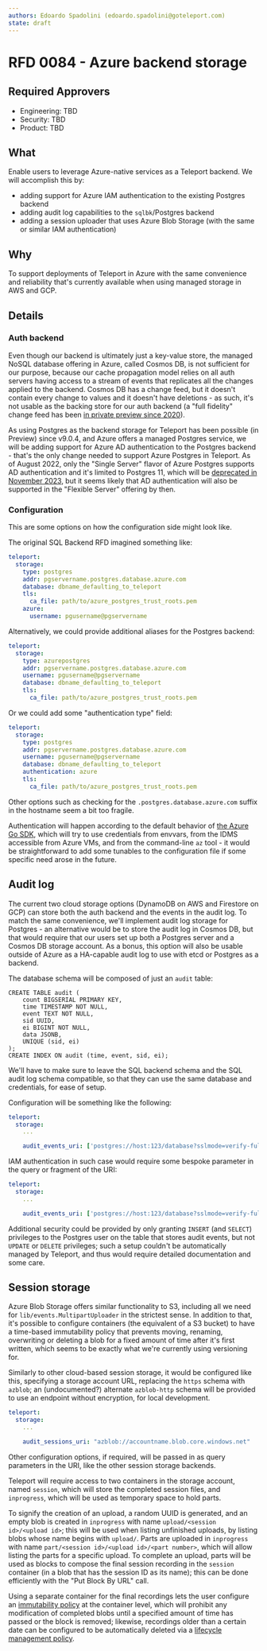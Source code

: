 ```yaml
---
authors: Edoardo Spadolini (edoardo.spadolini@goteleport.com)
state: draft
---
```


# RFD 0084 - Azure backend storage

## Required Approvers
* Engineering: TBD
* Security: TBD
* Product: TBD

## What

Enable users to leverage Azure-native services as a Teleport backend.
We will accomplish this by:
- adding support for Azure IAM authentication to the existing Postgres backend
- adding audit log capabilities to the `sqlbk`/Postgres backend
- adding a session uploader that uses Azure Blob Storage (with the same or similar IAM authentication)

## Why

To support deployments of Teleport in Azure with the same convenience and reliability that's currently available when using managed storage in AWS and GCP.

## Details

### Auth backend

Even though our backend is ultimately just a key-value store, the managed NoSQL database offering in Azure, called Cosmos DB, is not sufficient for our purpose, because our cache propagation model relies on all auth servers having access to a stream of events that replicates all the changes applied to the backend. Cosmos DB has a change feed, but it doesn't contain every change to values and it doesn't have deletions - as such, it's not usable as the backing store for our auth backend (a "full fidelity" change feed has been [in private preview since 2020](https://azure.microsoft.com/en-us/updates/change-feed-with-full-database-operations-for-azure-cosmos-db/)).

As using Postgres as the backend storage for Teleport has been possible (in Preview) since v9.0.4, and Azure offers a managed Postgres service, we will be adding support for Azure AD authentication to the Postgres backend - that's the only change needed to support Azure Postgres in Teleport. As of August 2022, only the "Single Server" flavor of Azure Postgres supports AD authentication and it's limited to Postgres 11, which will be [deprecated in November 2023](https://docs.microsoft.com/en-us/azure/postgresql/single-server/concepts-version-policy#major-version-retirement-policy), but it seems likely that AD authentication will also be supported in the "Flexible Server" offering by then.

### Configuration

This are some options on how the configuration side might look like.

The original SQL Backend RFD imagined something like:

```yaml
teleport:
  storage:
    type: postgres
    addr: pgservername.postgres.database.azure.com
    database: dbname_defaulting_to_teleport
    tls:
      ca_file: path/to/azure_postgres_trust_roots.pem
    azure:
      username: pgusername@pgservername
```

Alternatively, we could provide additional aliases for the Postgres backend:

```yaml
teleport:
  storage:
    type: azurepostgres
    addr: pgservername.postgres.database.azure.com
    username: pgusername@pgservername
    database: dbname_defaulting_to_teleport
    tls:
      ca_file: path/to/azure_postgres_trust_roots.pem
```

Or we could add some "authentication type" field:

```yaml
teleport:
  storage:
    type: postgres
    addr: pgservername.postgres.database.azure.com
    username: pgusername@pgservername
    database: dbname_defaulting_to_teleport
    authentication: azure
    tls:
      ca_file: path/to/azure_postgres_trust_roots.pem
```

Other options such as checking for the `.postgres.database.azure.com` suffix in the hostname seem a bit too fragile.

Authentication will happen according to the default behavior of [the Azure Go SDK](https://pkg.go.dev/github.com/Azure/azure-sdk-for-go/sdk/azidentity), which will try to use credentials from envvars, from the IDMS accessible from Azure VMs, and from the command-line `az` tool - it would be straightforward to add some tunables to the configuration file if some specific need arose in the future.

## Audit log

The current two cloud storage options (DynamoDB on AWS and Firestore on GCP) can store both the auth backend and the events in the audit log. To match the same convenience, we'll implement audit log storage for Postgres - an alternative would be to store the audit log in Cosmos DB, but that would require that our users set up both a Postgres server and a Cosmos DB storage account. As a bonus, this option will also be usable outside of Azure as a HA-capable audit log to use with etcd or Postgres as a backend.

The database schema will be composed of just an `audit` table:
```pgsql
CREATE TABLE audit (
    count BIGSERIAL PRIMARY KEY,
    time TIMESTAMP NOT NULL,
    event TEXT NOT NULL,
    sid UUID,
    ei BIGINT NOT NULL,
    data JSONB,
    UNIQUE (sid, ei)
);
CREATE INDEX ON audit (time, event, sid, ei);
```

We'll have to make sure to leave the SQL backend schema and the SQL audit log schema compatible, so that they can use the same database and credentials, for ease of setup.

Configuration will be something like the following:

```yaml
teleport:
  storage:
    ...

    audit_events_uri: ['postgres://host:123/database?sslmode=verify-full&sslrootcert=cafile&sslcert=certfile&sslkey=keyfile']
```

IAM authentication in such case would require some bespoke parameter in the query or fragment of the URI:

```yaml
teleport:
  storage:
    ...

    audit_events_uri: ['postgres://host:123/database?sslmode=verify-full&sslrootcert=cafile&user=pgusername%40pgservername#auth=azure']
```

Additional security could be provided by only granting `INSERT` (and `SELECT`) privileges to the Postgres user on the table that stores audit events, but not `UPDATE` or `DELETE` privileges; such a setup couldn't be automatically managed by Teleport, and thus would require detailed documentation and some care.

## Session storage

Azure Blob Storage offers similar functionality to S3, including all we need for `lib/events.MultipartUploader` in the strictest sense. In addition to that, it's possible to configure containers (the equivalent of a S3 bucket) to have a time-based immutability policy that prevents moving, renaming, overwriting or deleting a blob for a fixed amount of time after it's first written, which seems to be exactly what we're currently using versioning for.

Similarly to other cloud-based session storage, it would be configured like this, specifying a storage account URL, replacing the `https` schema with `azblob`; an (undocumented?) alternate `azblob-http` schema will be provided to use an endpoint without encryption, for local development.

```yaml
teleport:
  storage:
    ...

    audit_sessions_uri: "azblob://accountname.blob.core.windows.net"
```

Other configuration options, if required, will be passed in as query parameters in the URI, like the other session storage backends.

Teleport will require access to two containers in the storage account, named `session`, which will store the completed session files, and `inprogress`, which will be used as temporary space to hold parts.

To signify the creation of an upload, a random UUID is generated, and an empty blob is created in `inprogress` with name `upload/<session id>/<upload id>`; this will be used when listing unfinished uploads, by listing blobs whose name begins with `upload/`. Parts are uploaded in `inprogress` with name `part/<session id>/<upload id>/<part number>`, which will allow listing the parts for a specific upload. To complete an upload, parts will be used as blocks to compose the final session recording in the `session` container (in a blob that has the session ID as its name); this can be done efficiently with the "Put Block By URL" call.

Using a separate container for the final recordings lets the user configure an [immutability policy](https://docs.microsoft.com/en-us/azure/storage/blobs/immutable-time-based-retention-policy-overview) at the container level, which will prohibit any modification of completed blobs until a specified amount of time has passed or the block is removed; likewise, recordings older than a certain date can be configured to be automatically deleted via a [lifecycle management policy](https://docs.microsoft.com/en-us/azure/storage/blobs/lifecycle-management-overview).
